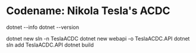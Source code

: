 # Codename: Nikola Tesla's ACDC

dotnet --info
dotnet --version

dotnet new sln -n TeslaACDC
dotnet new webapi -o TeslaACDC.API
dotnet sln add TeslaACDC.API
dotnet build

